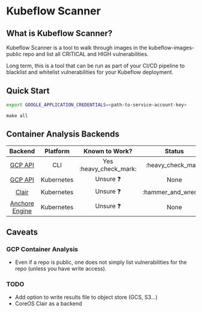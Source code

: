 # Kubeflow Scanner

## What is Kubeflow Scanner?

Kubeflow Scanner is a tool to walk through images in the kubeflow-images-public repo and list all CRITICAL and HIGH vulnerabilities.

Long term, this is a tool that can be run as part of your CI/CD pipeline to blacklist and whitelist vulnerabilities for your Kubeflow deployment.

## Quick Start

```bash
export GOOGLE_APPLICATION_CREDENTIALS=<path-to-service-account-key>
```

`make all`

## Container Analysis Backends

**Backend**|**Platform**|**Known to Work?**|**Status**
:-----:|:-----:|:-----:|:-----:
[GCP API](https://cloud.google.com/container-registry/docs/reference/rest/)|CLI|Yes :heavy\_check\_mark:|:heavy\_check\_mark:
[GCP API](https://cloud.google.com/container-registry/docs/reference/rest/)|Kubernetes|Unsure :question:| None
[Clair](https://github.com/quay/clair)|Kubernetes|Unsure :question:|:hammer\_and\_wrench:
[Anchore Engine](https://github.com/quay/clair)|Kubernetes|Unsure :question:| None

## Caveats

### GCP Container Analysis

- Even if a repo is public, one does not simply list vulnerabilities for the repo (unless you have write access).

### TODO

- Add option to write results file to object store (GCS, S3...)
- CoreOS Clair as a backend
